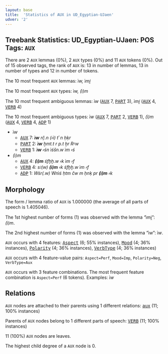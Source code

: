 ```yaml
---
layout: base
title:  'Statistics of AUX in UD_Egyptian-UJaen'
udver: '2'
---
```


## Treebank Statistics: UD_Egyptian-UJaen: POS Tags: `AUX`

There are 2 `AUX` lemmas (0%), 2 `AUX` types (0%) and 11 `AUX` tokens (0%).
Out of 15 observed tags, the rank of `AUX` is: 13 in number of lemmas, 13 in number of types and 12 in number of tokens.

The 10 most frequent `AUX` lemmas: <em>i҆w, i҆mi̯</em>

The 10 most frequent `AUX` types:  <em>i҆w, (i҆)m</em>

The 10 most frequent ambiguous lemmas: <em>i҆w</em> (<tt><a href="egy_ujaen-pos-AUX.html">AUX</a></tt> 7, <tt><a href="egy_ujaen-pos-PART.html">PART</a></tt> 3), <em>i҆mi̯</em> (<tt><a href="egy_ujaen-pos-AUX.html">AUX</a></tt> 4, <tt><a href="egy_ujaen-pos-VERB.html">VERB</a></tt> 4)

The 10 most frequent ambiguous types:  <em>i҆w</em> (<tt><a href="egy_ujaen-pos-AUX.html">AUX</a></tt> 7, <tt><a href="egy_ujaen-pos-PART.html">PART</a></tt> 2, <tt><a href="egy_ujaen-pos-VERB.html">VERB</a></tt> 1), <em>(i҆)m</em> (<tt><a href="egy_ujaen-pos-AUX.html">AUX</a></tt> 4, <tt><a href="egy_ujaen-pos-VERB.html">VERB</a></tt> 4, <tt><a href="egy_ujaen-pos-ADP.html">ADP</a></tt> 1)


* <em>i҆w</em>
  * <tt><a href="egy_ujaen-pos-AUX.html">AUX</a></tt> 7: <em><b>i҆w</b> rč̣.n (⸗i҆) tʾ n ḥḳr</em>
  * <tt><a href="egy_ujaen-pos-PART.html">PART</a></tt> 2: <em><b>i҆w</b> ḫmt.t r p.t ḫr Rꜥw</em>
  * <tt><a href="egy_ujaen-pos-VERB.html">VERB</a></tt> 1: <em><b>i҆w</b> ⸗śn i҆śšn.w i҆m ⸗ś</em>
* <em>(i҆)m</em>
  * <tt><a href="egy_ujaen-pos-AUX.html">AUX</a></tt> 4: <em><b>(i҆)m</b> śfḫḫ.w ⸗k i҆m ⸗f</em>
  * <tt><a href="egy_ujaen-pos-VERB.html">VERB</a></tt> 4: <em>sꜣ(w) <b>(i҆)m</b> ⸗k śfḫḫ.w i҆m ⸗f</em>
  * <tt><a href="egy_ujaen-pos-ADP.html">ADP</a></tt> 1: <em>Wśr(.w) Wni҆ś ḥtm čw m ḥnḳ pr <b>(i҆)m</b> ⸗k</em>

## Morphology

The form / lemma ratio of `AUX` is 1.000000 (the average of all parts of speech is 1.405046).

The 1st highest number of forms (1) was observed with the lemma “i҆mi̯”: <em>(i҆)m</em>.

The 2nd highest number of forms (1) was observed with the lemma “i҆w”: <em>i҆w</em>.

`AUX` occurs with 4 features: <tt><a href="egy_ujaen-feat-Aspect.html">Aspect</a></tt> (6; 55% instances), <tt><a href="egy_ujaen-feat-Mood.html">Mood</a></tt> (4; 36% instances), <tt><a href="egy_ujaen-feat-Polarity.html">Polarity</a></tt> (4; 36% instances), <tt><a href="egy_ujaen-feat-VerbType.html">VerbType</a></tt> (4; 36% instances)

`AUX` occurs with 4 feature-value pairs: `Aspect=Perf`, `Mood=Imp`, `Polarity=Neg`, `VerbType=Aux`

`AUX` occurs with 3 feature combinations.
The most frequent feature combination is `Aspect=Perf` (6 tokens).
Examples: <em>i҆w</em>


## Relations

`AUX` nodes are attached to their parents using 1 different relations: <tt><a href="egy_ujaen-dep-aux.html">aux</a></tt> (11; 100% instances)

Parents of `AUX` nodes belong to 1 different parts of speech: <tt><a href="egy_ujaen-pos-VERB.html">VERB</a></tt> (11; 100% instances)

11 (100%) `AUX` nodes are leaves.

The highest child degree of a `AUX` node is 0.

